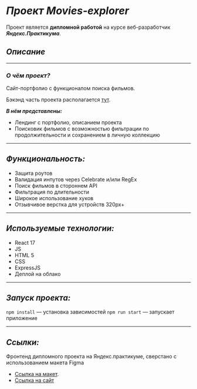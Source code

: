 # ***Проект Movies-explorer***
Проект является **дипломной работой** на курсе веб-разработчик ***Яндекс.Практикума***.
## *Описание*
----
### ***О чём проект?***

Сайт-портфолио с функционалом поиска фильмов.

Бэкэнд часть проекта располагается [тут](https://github.com/bakhtiyark/movies-explorer-api).

***В нём представлены:***
* Лендинг c портфолио, описанием проекта
* Поисковик фильмов с возможностью фильтрации по продолжительности и сохранением в личную коллекцию
---
## *Функциональность:*
* Защита роутов
* Валидация инпутов через Celebrate и/или RegEx
* Поиск фильмов в стороннем API
* Фильтрация по длительности
* Широкое использование хуков
* Отзывчивое верстка для устройств 320рх+

---
## *Используемые технологии:*

* React 17
* JS
* HTML 5
* CSS
* ExpressJS
* Деплой на облако
---
## *Запуск проекта:*
`npm install` — установка зависимостей
`npm run start` — запускает приложение

---
## *Ссылки:*

Фронтенд дипломного проекта на Яндекс.практикуме, сверстано с использованием макета Figma
- [Ссылка на макет](https://disk.yandex.com/d/w0bnuRY9hm1tkQ).
- [Ссылка на сайт](https://moviesexplorerbk.nomoredomains.icu/)
